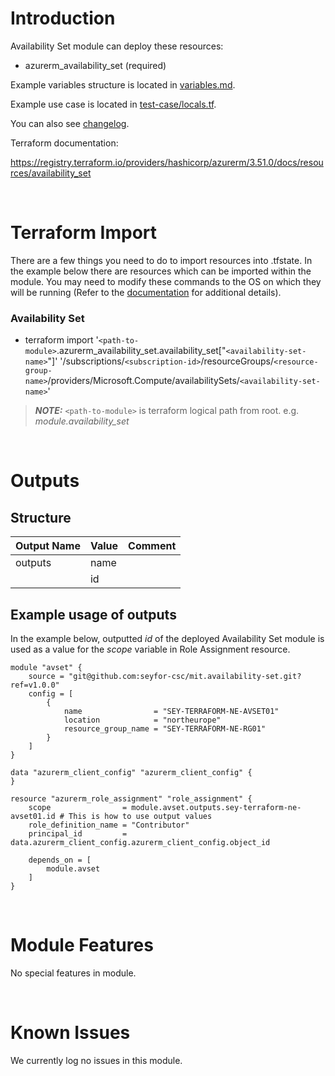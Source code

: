 # Introduction
Availability Set module can deploy these resources:
* azurerm_availability_set (required)

Example variables structure is located in [variables.md](variables.md).

Example use case is located in [test-case/locals.tf](test-case/locals.tf).

You can also see [changelog](changelog.md).

Terraform documentation:

https://registry.terraform.io/providers/hashicorp/azurerm/3.51.0/docs/resources/availability_set

&nbsp;

# Terraform Import
There are a few things you need to do to import resources into .tfstate. In the example below there are resources which can be imported within the module. You may need to modify these commands to the OS on which they will be running (Refer to the [documentation](https://developer.hashicorp.com/terraform/cli/commands/import#example-import-into-resource-configured-with-for_each) for additional details).
### Availability Set
* terraform import '`<path-to-module>`.azurerm_availability_set.availability_set["`<availability-set-name>`"]' '/subscriptions/`<subscription-id>`/resourceGroups/`<resource-group-name>`/providers/Microsoft.Compute/availabilitySets/`<availability-set-name>`'

 > **_NOTE:_** `<path-to-module>` is terraform logical path from root. e.g. _module.availability\_set_

&nbsp;

# Outputs
## Structure

| Output Name | Value        | Comment                                              |
| ----------- | ------------ | ---------------------------------------------------- |
| outputs     | name         |                                                      |
|             | id           |                                                      |


## Example usage of outputs
In the example below, outputted _id_ of the deployed Availability Set module is used as a value for the _scope_ variable in Role Assignment resource.
```
module "avset" {
    source = "git@github.com:seyfor-csc/mit.availability-set.git?ref=v1.0.0"
    config = [
        {
            name                = "SEY-TERRAFORM-NE-AVSET01"
            location            = "northeurope"
            resource_group_name = "SEY-TERRAFORM-NE-RG01"
        }
    ]
}

data "azurerm_client_config" "azurerm_client_config" {
}

resource "azurerm_role_assignment" "role_assignment" {
    scope                = module.avset.outputs.sey-terraform-ne-avset01.id # This is how to use output values
    role_definition_name = "Contributor"
    principal_id         = data.azurerm_client_config.azurerm_client_config.object_id

    depends_on = [
        module.avset
    ]
}
```

&nbsp;

# Module Features
No special features in module.

&nbsp;

# Known Issues
We currently log no issues in this module.